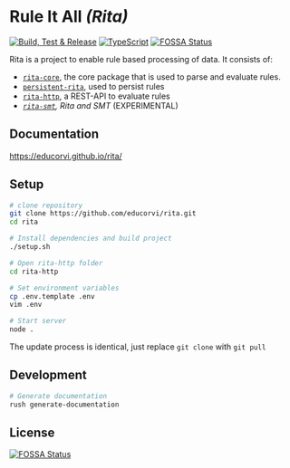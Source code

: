 # Rule It All _(Rita)_

[![Build, Test & Release](https://github.com/educorvi/rita/actions/workflows/build_test_release.yml/badge.svg?branch=main)](https://github.com/educorvi/rita/actions/workflows/build_test_release.yml)
[![TypeScript](https://img.shields.io/badge/%3C%2F%3E-TypeScript-%230074c1.svg)](http://www.typescriptlang.org/)
[![FOSSA Status](https://app.fossa.com/api/projects/git%2Bgithub.com%2Feducorvi%2Frita.svg?type=shield)](https://app.fossa.com/projects/git%2Bgithub.com%2Feducorvi%2Frita?ref=badge_shield)

Rita is a project to enable rule based processing of data.
It consists of:

-   [`rita-core`](https://github.com/educorvi/rita/tree/main/rita-core), the core package that is used to parse and evaluate rules.
-   [`persistent-rita`](https://github.com/educorvi/rita/tree/main/persistent-rita), used to persist rules
-   [`rita-http`](https://github.com/educorvi/rita/tree/main/rita-http), a REST-API to evaluate rules
-   _[`rita-smt`](https://github.com/educorvi/rita/tree/main/rita-smt), Rita and SMT_ (EXPERIMENTAL)

## Documentation

https://educorvi.github.io/rita/

## Setup

```bash
# clone repository
git clone https://github.com/educorvi/rita.git
cd rita

# Install dependencies and build project
./setup.sh

# Open rita-http folder
cd rita-http

# Set environment variables
cp .env.template .env
vim .env

# Start server
node .
```

The update process is identical, just replace `git clone` with `git pull`

## Development

```bash
# Generate documentation
rush generate-documentation
```


## License
[![FOSSA Status](https://app.fossa.com/api/projects/git%2Bgithub.com%2Feducorvi%2Frita.svg?type=large)](https://app.fossa.com/projects/git%2Bgithub.com%2Feducorvi%2Frita?ref=badge_large)